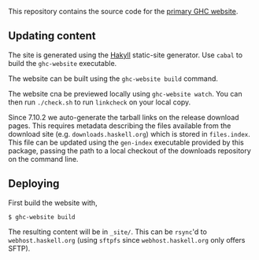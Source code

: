 This repository contains the source code for
the [primary GHC website](https://www.haskell.org/ghc).

## Updating content

The site is generated using the [Hakyll](http://hakyll.org/) static-site
generator. Use `cabal` to build the `ghc-website` executable.

The website can be built using the `ghc-website build` command.

The website cna be previewed locally using `ghc-website watch`. You can then run
`./check.sh` to run `linkcheck` on your local copy.

Since 7.10.2 we auto-generate the tarball links on the release download pages.
This requires metadata describing the files available from the download site
(e.g. `downloads.haskell.org`) which is stored in `files.index`. This file can
be updated using the `gen-index` executable provided by this package, passing
the path to a local checkout of the downloads repository on the command line.

## Deploying

First build the website with,
```
$ ghc-website build
```
The resulting content will be in `_site/`. This can be `rsync`'d to
`webhost.haskell.org` (using `sftpfs` since `webhost.haskell.org` only offers
SFTP).

